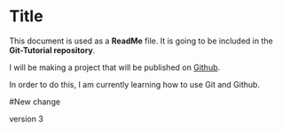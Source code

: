 # Title

This document is used as a **ReadMe** file.
It is going to be included in the **Git-Tutorial repository**.

I will be making a project that will be published on [Github](https://github.com/).

In order to do this, I am currently learning how to use Git and Github.

#New change

version 3